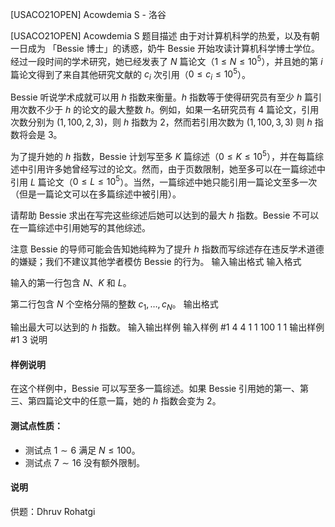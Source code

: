 



[USACO21OPEN] Acowdemia S - 洛谷














[USACO21OPEN] Acowdemia S
题目描述
由于对计算机科学的热爱，以及有朝一日成为 「Bessie 博士」的诱惑，奶牛 Bessie 开始攻读计算机科学博士学位。经过一段时间的学术研究，她已经发表了 $N$ 篇论文（$1 \leq N \leq 10^5$），并且她的第 $i$ 篇论文得到了来自其他研究文献的 $c_i$ 次引用（$0 \leq c_i \leq 10^5$）。

Bessie 听说学术成就可以用 $h$ 指数来衡量。$h$ 指数等于使得研究员有至少 $h$ 篇引用次数不少于 $h$ 的论文的最大整数 $h$。例如，如果一名研究员有 $4$ 篇论文，引用次数分别为 $(1,100,2,3)$，则 $h$ 指数为 $2$，然而若引用次数为 $(1,100,3,3)$ 则 $h$ 指数将会是 $3$。

为了提升她的 $h$ 指数，Bessie 计划写至多 $K$ 篇综述（$0 \leq K \leq 10^5$），并在每篇综述中引用许多她曾经写过的论文。然而，由于页数限制，她至多可以在一篇综述中引用 $L$ 篇论文（$0 \leq L \leq 10^5$）。当然，一篇综述中她只能引用一篇论文至多一次（但是一篇论文可以在多篇综述中被引用）。

请帮助 Bessie 求出在写完这些综述后她可以达到的最大 $h$ 指数。Bessie 不可以在一篇综述中引用她写的其他综述。

注意 Bessie 的导师可能会告知她纯粹为了提升 $h$ 指数而写综述存在违反学术道德的嫌疑；我们不建议其他学者模仿 Bessie 的行为。
输入输出格式
输入格式

输入的第一行包含 $N$、$K$ 和 $L$。

第二行包含 $N$ 个空格分隔的整数 $c_1,\ldots, c_N$。
输出格式

输出最大可以达到的 $h$ 指数。
输入输出样例
输入样例 #1
4 4 1
1 100 1 1
输出样例 #1
3
说明
#### 样例说明

在这个样例中，Bessie 可以写至多一篇综述。如果 Bessie 引用她的第一、第三、第四篇论文中的任意一篇，她的 $h$ 指数会变为 $2$。

#### 测试点性质：

- 测试点 $1 \sim 6$ 满足 $N\le 100$。
- 测试点 $7 \sim 16$ 没有额外限制。

#### 说明

供题：Dhruv Rohatgi






